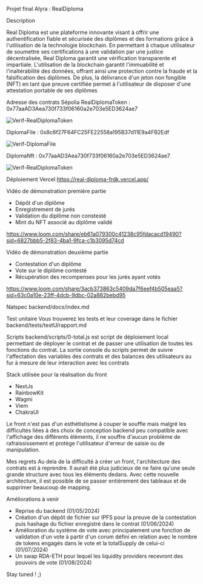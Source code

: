 Projet final Alyra : RealDiploma

Description 

Real Diploma est une plateforme innovante visant à offrir une authentification fiable et sécurisée des diplômes et des formations grâce à l'utilisation de la 
technologie blockchain. En permettant à chaque utilisateur de soumettre ses certifications à une validation par une justice décentralisée, Real Diploma garantit
une vérification transparente et impartiale. L'utilisation de la blockchain garantit l'immuabilité et l'inaltérabilité des données, offrant ainsi une protection
contre la fraude et la falsification des diplômes. De plus, la délivrance d'un jeton non fongible (NFT) en tant que preuve certifiée permet à l'utilisateur de 
disposer d'une attestation portable de ses diplômes

Adresse des contrats Sépolia 
RealDiplomaToken : 0x77aaAD3Aea730f733f06160a2e703e5ED3624ae7

![Verif-RealDiplomaToken](https://github.com/Spilitious/RealDiploma/assets/148981418/acb9299a-75fd-4dec-8730-67d25045677f)

DiplomaFile : 0x8c6f27F64FC25FE22558a195B37d11E9a4FB2Edf

![Verif-DiplomaFile](https://github.com/Spilitious/RealDiploma/assets/148981418/f8ae0a4f-21b6-4fd4-b39b-890ad5447bf4)


DiplomaNft : 0x77aaAD3Aea730f733f06160a2e703e5ED3624ae7

![Verif-RealDiplomaToken](https://github.com/Spilitious/RealDiploma/assets/148981418/bd167d70-e4f1-41e5-b8c8-2635a994f2be)

Déploiement Vercel 
https://real-diploma-frdk.vercel.app/

Vidéo de démonstration première partie 
- Dépôt d'un diplôme 
- Enregistrement de jurés 
- Validation du diplôme non constesté 
- Mint du NFT associé au diplôme validé
  
https://www.loom.com/share/eb61a079300c41238c95fdacacd19490?sid=6827bbb5-2f83-4ba1-9fca-c1b3095d74cd

Vidéo de démonstration deuxième partie
- Contestation d'un diplôme
- Vote sur le diplôme contesté
- Récupération des recompenses pour les jurés ayant votés
  
https://www.loom.com/share/3acb373863c5409da7f6eef4b505eaa5?sid=63c0a10e-23ff-4dcb-9dbc-02a882bebd95

Natspec 
backend/docs/index.md

Test unitaire
Vous trouverez les tests et leur coverage dans le fichier backend/tests/testU/rapport.md

Scripts
backend/scripts/0-total.js est script de déploiement local permettant de déployer le contrat et de passer une utilisation de toutes les fonctions du contrat.
La sortie console du scripts permet de suivre l'affectation des variables des contrats et des balances des utilisateurs au fur à mesure 
de leur interaction avec les contrats 


Stack utilisée pour la réalisation du front 
- NextJs
- RainbowKit
- Wagmi
- Viem
- ChakraUI

Le front n'est pas d'un esthétistisme à couper le souffle mais malgré les difficultés liées à des choix de conception backend peu compatible
avec l'affichage des différents éléments, il ne souffre d'aucun problème de rafraississement et protège l'utilisateur d'erreur de saisie ou de manipulation.   

Mes regrets 
Au dela de la difficulté à créer un front, l'architecture des contrats est à reprendre. Il aurait été plus judicieux de ne faire qu'une seule grande structure
avec tous les éléments dedans. Avec cette nouvelle architecture, il est possible de se passer entièrement des tableaux et de supprimer beaucoup de mapping. 

Améliorations à venir 
- Reprise du backend (01/05/2024)
- Création d'un dépôt de fichier sur IPFS pour la preuve de la contestation puis hashage du fichier enregistré dans le contrat (01/06/2024)
- Amélioration du système de vote avec principalement une fonction de validation d'un vote à partir d'un corum défini en relation avec le nombre 
de tokens engagés dans le vote et la totalSupply de celui-ci (01/07/2024)
- Un swap RDA-ETH pour lequel les liquidity providers recevront des pouvoirs de vote (01/08/2024)

Stay tuned ! ;)

 
